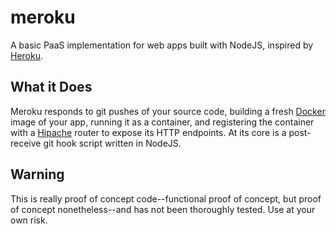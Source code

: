 # meroku
A basic PaaS implementation for web apps built with NodeJS, inspired by [Heroku](http://www.heroku.com).

## What it Does
Meroku responds to git pushes of your source code, building a fresh [Docker](http://docker.com) image of your app, running it as a container, 
and registering the container with a [Hipache](https://github.com/hipache/hipache) router to expose its HTTP endpoints. At its core is a post-receive git hook script 
written in NodeJS.

## Warning
This is really proof of concept code--functional proof of concept, but proof of concept nonetheless--and has not been 
thoroughly tested. Use at your own risk.
